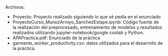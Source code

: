 Archivos:
- Proyecto: Proyecto realizado siguiendo lo que sé pedía en el enunciado
- ProyectoCurso_MunozArroyo_SanchezEstape.ipynb: Código fuente de la realización del preprocesado, entrenamiento de modelos y resultados realizados utilizando jupyter-notebook/google coolab y Python.
- APAPractica.pdf: Enunciado de la práctica
- garments_worker_productivity.csv: datos utilizados para el desarrollo de la práctica.
